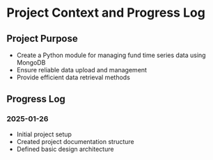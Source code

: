 # Project Context and Progress Log

## Project Purpose
- Create a Python module for managing fund time series data using MongoDB
- Ensure reliable data upload and management
- Provide efficient data retrieval methods

## Progress Log

### 2025-01-26
- Initial project setup
- Created project documentation structure
- Defined basic design architecture
